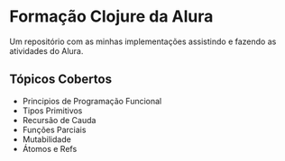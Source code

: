 # Formação Clojure da Alura

Um repositório com as minhas implementações assistindo e fazendo as atividades do Alura.

## Tópicos Cobertos
- Principios de Programação Funcional
- Tipos Primitivos
- Recursão de Cauda
- Funções Parciais
- Mutabilidade
- Átomos e Refs

